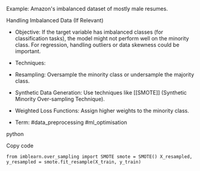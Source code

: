 Example: Amazon's imbalanced dataset of mostly male resumes.

Handling Imbalanced Data (If Relevant)

- Objective: If the target variable has imbalanced classes (for classification tasks), the model might not perform well on the minority class. For regression, handling outliers or data skewness could be important.

- Techniques:

- Resampling: Oversample the minority class or undersample the majority class.

- Synthetic Data Generation: Use techniques like [[SMOTE]] (Synthetic Minority Over-sampling Technique).

- Weighted Loss Functions: Assign higher weights to the minority class.

- Term: #data_preprocessing #ml_optimisation


python

Copy code

`from imblearn.over_sampling import SMOTE smote = SMOTE() X_resampled, y_resampled = smote.fit_resample(X_train, y_train)`